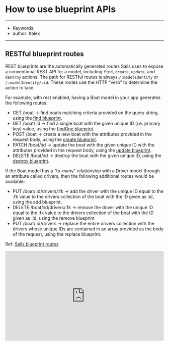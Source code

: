 # How to use blueprint APIs
---
- Keywords:
- author: #alex
---
## RESTful blueprint routes
REST blueprints are the automatically generated routes Sails uses to expose a conventional REST API for a model, including `find`, `create`, `update`, and `destroy` actions. The path for RESTful routes is always `/:modelIdentity` or `/:modelIdentity/:id`. These routes use the HTTP "verb" to determine the action to take.

For example, with rest enabled, having a Boat model in your app generates the following routes:

- GET /boat -> find boats matching criteria provided on the query string, using the [find blueprint](https://sailsjs.com/documentation/reference/blueprint-api/find-where).
- GET /boat/:id -> find a single boat with the given unique ID (i.e. primary key) value, using the [findOne blueprint](https://sailsjs.com/documentation/reference/blueprint-api/find-one).
- POST /boat -> create a new boat with the attributes provided in the request body, using the [create blueprint](https://sailsjs.com/documentation/reference/blueprint-api/create).
- PATCH /boat/:id -> update the boat with the given unique ID with the attributes provided in the request body, using the [update blueprint](https://sailsjs.com/documentation/reference/blueprint-api/update).
- DELETE /boat/:id -> destroy the boat with the given unique ID, using the [destroy blueprint](https://sailsjs.com/documentation/reference/blueprint-api/destroy).

If the Boat model has a “to-many” relationship with a Driver model through an attribute called drivers, then the following additional routes would be available:

- PUT /boat/:id/drivers/:fk -> add the driver with the unique ID equal to the :fk value to the drivers collection of the boat with the ID given as :id, using the add blueprint.
- DELETE /boat/:id/drivers/:fk -> remove the driver with the unique ID equal to the :fk value to the drivers collection of the boat with the ID given as :id, using the remove blueprint
- PUT /boat/:id/drivers -> replace the entire drivers collection with the drivers whose unique IDs are contained in an array provided as the body of the request, using the replace blueprint.

Ref: [Sails blueprint routes](https://sailsjs.com/documentation/concepts/blueprints/blueprint-routes#?restful-blueprint-routes)

<div style="position: relative; padding-bottom: 56.25%; height: 0;"><iframe src="https://www.loom.com/embed/08eeb7ed910f47d6abbe277b680ccacd" frameborder="0" webkitallowfullscreen mozallowfullscreen allowfullscreen style="position: absolute; top: 0; left: 0; width: 100%; height: 100%;"></iframe></div>